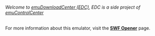 ###### Welcome to [emuDownloadCenter (EDC)](https://github.com/PhoenixInteractiveNL/emuDownloadCenter/wiki/), EDC is a side project of [emuControlCenter](https://github.com/PhoenixInteractiveNL/emuControlCenter/wiki/)

For more information about this emulator, visit the [**SWF Opener**](https://github.com/PhoenixInteractiveNL/emuDownloadCenter/wiki/Emulator-swfopener#menu) page.
